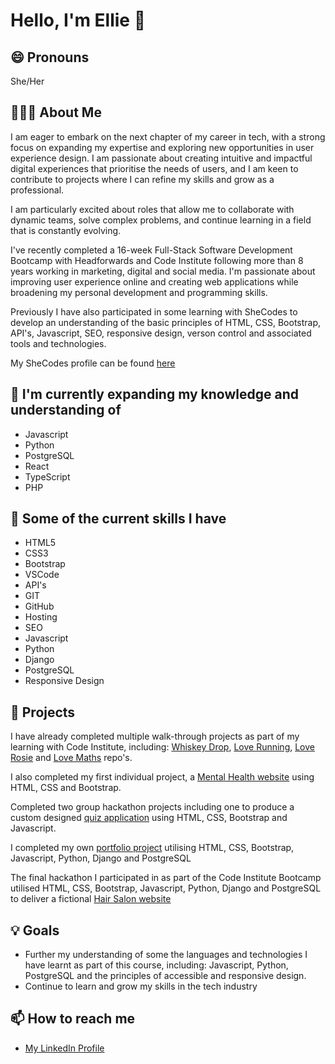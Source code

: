 # Hello, I'm Ellie 👋

## 😄 Pronouns

She/Her 

## 👩🏻‍💻 About Me

I am eager to embark on the next chapter of my career in tech, with a strong focus on expanding my expertise and exploring new opportunities in user experience design. I am passionate about creating intuitive and impactful digital experiences that prioritise the needs of users, and I am keen to contribute to projects where I can refine my skills and grow as a professional.

I am particularly excited about roles that allow me to collaborate with dynamic teams, solve complex problems, and continue learning in a field that is constantly evolving.

I've recently completed a 16-week Full-Stack Software Development Bootcamp with Headforwards and Code Institute following more than 8 years working in marketing, digital and social media. I'm passionate about improving user experience online and creating web applications while broadening my personal development and programming skills.

Previously I have also participated in some learning with SheCodes to develop an understanding of the basic principles of HTML, CSS, Bootstrap, API's, Javascript, SEO, responsive design, verson control and associated tools and technologies.

My SheCodes profile can be found [here](https://www.shecodes.io/graduates/38700-ellie-carpenter) 

## 🌱 I'm currently expanding my knowledge and understanding of

- Javascript
- Python
- PostgreSQL
- React
- TypeScript
- PHP

## 💼 Some of the current skills I have 

- HTML5
- CSS3
- Bootstrap
- VSCode
- API's
- GIT
- GitHub
- Hosting
- SEO
- Javascript
- Python
- Django
- PostgreSQL
- Responsive Design

## 🚀 Projects

I have already completed multiple walk-through projects as part of my learning with Code Institute, including: [Whiskey Drop](https://github.com/els-390/CI-Whisky-Drop), [Love Running](https://github.com/els-390/CI-Love-Running), [Love Rosie](https://github.com/els-390/CI-Love-Rosie) and [Love Maths](https://github.com/els-390/CI-Love-Maths) repo's.

I also completed my first individual project, a [Mental Health website](https://github.com/els-390/CI-Portfolio-Project--Mental-Health) using HTML, CSS and Bootstrap.

Completed two group hackathon projects including one to produce a custom designed [quiz application](https://github.com/els-390/CI-Hackathon1-QuizProject) using HTML, CSS, Bootstrap and Javascript.

I completed my own [portfolio project](https://github.com/els-390/CI-Capstone-Portfolio-Project) utilising HTML, CSS, Bootstrap, Javascript, Python, Django and PostgreSQL

The final hackathon I participated in as part of the Code Institute Bootcamp utilised HTML, CSS, Bootstrap, Javascript, Python, Django and PostgreSQL to deliver a fictional [Hair Salon website](https://github.com/els-390/Haircut-hysteria)

## 💡 Goals

- Further my understanding of some the languages and technologies I have learnt as part of this course, including: Javascript, Python, PostgreSQL and the principles of accessible and responsive design.
- Continue to learn and grow my skills in the tech industry

## 📫 How to reach me

- [My LinkedIn Profile](https://www.linkedin.com/in/ellie--carpenter/)
